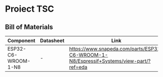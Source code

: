 # Proiect TSC
## Bill of Materials
| Component       | Datasheet       | Link           |
|-----------------|-----------------|----------------|
| ESP32-C6-WROOM-1-N8 | - | https://www.snapeda.com/parts/ESP32-C6-WROOM-1-N8/Espressif+Systems/view-part/?ref=eda |
